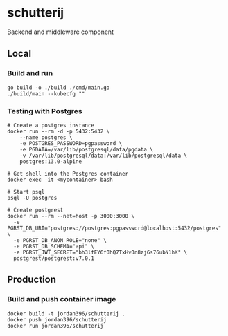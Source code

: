 # schutterij
Backend and middleware component

## Local
### Build and run
```
go build -o ./build ./cmd/main.go
./build/main --kubecfg ""
```

### Testing with Postgres
```
# Create a postgres instance
docker run --rm -d -p 5432:5432 \
    --name postgres \
    -e POSTGRES_PASSWORD=pgpassword \
    -e PGDATA=/var/lib/postgresql/data/pgdata \
    -v /var/lib/postgresql/data:/var/lib/postgresql/data \
    postgres:13.0-alpine

# Get shell into the Postgres container
docker exec -it <mycontainer> bash

# Start psql
psql -U postgres

# Create postgrest
docker run --rm --net=host -p 3000:3000 \
  -e PGRST_DB_URI="postgres://postgres:pgpassword@localhost:5432/postgres" \
  -e PGRST_DB_ANON_ROLE="none" \
  -e PGRST_DB_SCHEMA="api" \
  -e PGRST_JWT_SECRET="bh3lfEY6f0hQ7TxHv0n8zj6s76ubN1hK" \
  postgrest/postgrest:v7.0.1
```

## Production
### Build and push container image
```
docker build -t jordan396/schutterij .
docker push jordan396/schutterij
docker run jordan396/schutterij
```